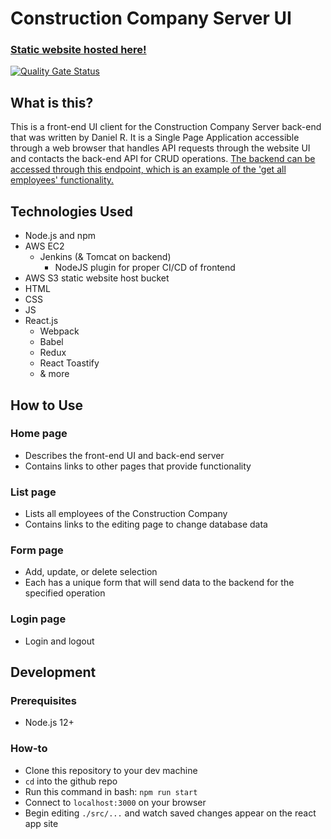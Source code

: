 # Construction Company Server UI

### [**Static website hosted here!**](http://revature-public-bucket.s3-website.us-east-2.amazonaws.com/)

[![Quality Gate Status](https://sonarcloud.io/api/project_badges/measure?project=CharlesBrough_cbProject1-ConstructCoUI&metric=alert_status)](https://sonarcloud.io/dashboard?id=CharlesBrough_cbProject1-ConstructCoUI)

## What is this?

This is a front-end UI client for the Construction Company Server back-end that was written by Daniel R. It is a Single Page Application accessible through a web browser that handles API requests through the website UI and contacts the back-end API for CRUD operations. [The backend can be accessed through this endpoint, which is an example of the 'get all employees' functionality.](http://3.17.206.158:8080/EmployeeServer/employee)

## Technologies Used

- Node.js and npm
- AWS EC2
  - Jenkins (& Tomcat on backend)
    - NodeJS plugin for proper CI/CD of frontend
- AWS S3 static website host bucket
- HTML
- CSS
- JS
- React.js
  - Webpack
  - Babel
  - Redux
  - React Toastify
  - & more

## How to Use

### Home page

- Describes the front-end UI and back-end server
- Contains links to other pages that provide functionality

### List page

- Lists all employees of the Construction Company
- Contains links to the editing page to change database data

### Form page

- Add, update, or delete selection
- Each has a unique form that will send data to the backend for the specified operation

### Login page

- Login and logout

## Development

### Prerequisites

- Node.js 12+

### How-to

- Clone this repository to your dev machine
- `cd` into the github repo
- Run this command in bash: `npm run start`
- Connect to `localhost:3000` on your browser
- Begin editing `./src/...` and watch saved changes appear on the react app site
